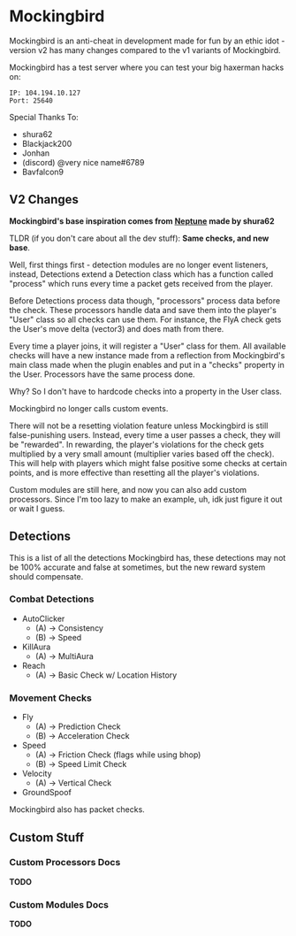 # Mockingbird
Mockingbird is an anti-cheat in development made for fun by an ethic idot - version v2 has
many changes compared to the v1 variants of Mockingbird.

Mockingbird has a test server where you can test your big haxerman hacks on:
```
IP: 104.194.10.127
Port: 25640
```

Special Thanks To:
- shura62
- Blackjack200
- Jonhan
- (discord) @very nice name#6789
- Bavfalcon9

## V2 Changes
**Mockingbird's base inspiration comes from [Neptune](https://github.com/shura62/Neptune/) made by shura62**

TLDR (if you don't care about all the dev stuff): **__Same checks, and new base__**.

Well, first things first - detection modules are no longer event listeners, instead, Detections
extend a Detection class which has a function called "process" which runs every time a packet gets received from the player.

Before Detections process data though, "processors" process data before the check. These processors
handle data and save them into the player's "User" class so all checks can use them. For instance, the FlyA
check gets the User's move delta (vector3) and does math from there.

Every time a player joins, it will register a "User" class for them. All available checks will
have a new instance made from a reflection from Mockingbird's main class made when the plugin enables
and put in a "checks" property in the User. Processors have the same process done.

Why? So I don't have to hardcode checks into a property in the User class.

Mockingbird no longer calls custom events.

There will not be a resetting violation feature unless Mockingbird is still false-punishing users.
Instead, every time a user passes a check, they will be "rewarded". In rewarding, the player's violations
for the check gets multiplied by a very small amount (multiplier varies based off the check). This will help with players which
might false positive some checks at certain points, and is more effective than resetting all the player's violations. 

Custom modules are still here, and now you can also add custom processors. Since I'm too lazy to make
an example, uh, idk just figure it out or wait I guess.

## Detections
This is a list of all the detections Mockingbird has, these detections may not be 100% accurate
and false at sometimes, but the new reward system should compensate.

### Combat Detections
- AutoClicker
    - (A) -> Consistency
    - (B) -> Speed
- KillAura
    - (A) -> MultiAura
- Reach
    - (A) -> Basic Check w/ Location History
### Movement Checks
- Fly
    - (A) -> Prediction Check
    - (B) -> Acceleration Check
- Speed
    - (A) -> Friction Check (flags while using bhop)
    - (B) -> Speed Limit Check
- Velocity
    - (A) -> Vertical Check
- GroundSpoof

Mockingbird also has packet checks.

## Custom Stuff
### Custom Processors Docs
**TODO**
### Custom Modules Docs
**TODO**